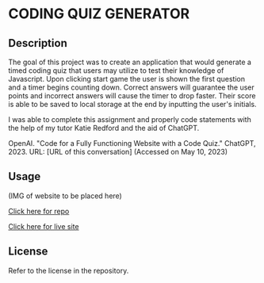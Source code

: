 # CODING QUIZ GENERATOR

## Description

The goal of this project was to create an application that would generate a timed coding quiz that users may utilize to test their knowledge of Javascript. Upon clicking start game the user is shown the first question and a timer begins counting down. Correct answers will guarantee the user points and incorrect answers will cause the timer to drop faster. Their score is able to be saved to local storage at the end by inputting the user's initials.

I was able to complete this assignment and properly code statements with the help of my tutor Katie Redford and the aid of ChatGPT.

OpenAI. "Code for a Fully Functioning Website with a Code Quiz." ChatGPT, 2023. URL: [URL of this conversation] (Accessed on May 10, 2023)

## Usage

(IMG of website to be placed here)

[Click here for repo](https://github.com/tyler273/coding-quiz-generator)

[Click here for live site](https://tyler273.github.io/coding-quiz-generator/)

## License

Refer to the license in the repository.